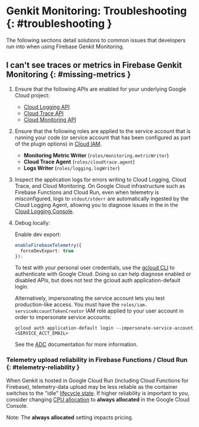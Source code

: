 # Genkit Monitoring: Troubleshooting {: #troubleshooting }

The following sections detail solutions to common issues that developers run
into when using Firebase Genkit Monitoring.

## I can't see traces or metrics in Firebase Genkit Monitoring {: #missing-metrics }

1. Ensure that the following APIs are enabled for your underlying Google Cloud
   project:
   * [Cloud Logging API](https://console.cloud.google.com/apis/library/logging.googleapis.com)
   * [Cloud Trace API](https://console.cloud.google.com/apis/library/cloudtrace.googleapis.com)
   * [Cloud Monitoring API](https://console.cloud.google.com/apis/library/monitoring.googleapis.com)
2. Ensure that the following roles are applied to the service account that
   is running your code (or service account that has been configured as part of
   the plugin options) in [Cloud IAM](https://console.cloud.google.com/iam-admin/iam).
   * **Monitoring Metric Writer** (`roles/monitoring.metricWriter`)
   * **Cloud Trace Agent** (`roles/cloudtrace.agent`)
   * **Logs Writer** (`roles/logging.logWriter`)
3. Inspect the application logs for errors writing to Cloud Logging, Cloud
   Trace, and Cloud Monitoring. On Google Cloud infrastructure such as Firebase
   Functions and Cloud Run, even when telemetry is misconfigured, logs to
   `stdout/stderr` are automatically ingested by the Cloud Logging Agent,
   allowing you to diagnose issues in the in the
   [Cloud Logging Console](https://console.cloud.google.com/logs).

4. Debug locally:

   Enable dev export:

    ```typescript
    enableFirebaseTelemetry({
      forceDevExport: true
    });
    ```

   To test with your personal user credentials, use the
   [gcloud CLI](https://cloud.google.com/sdk/docs/install) to authenticate with
   Google Cloud. Doing so can help diagnose enabled or disabled APIs, but does
   not test the gcloud auth application-default login.

   Alternatively, impersonating the service account lets you test
   production-like access. You must have the
   `roles/iam. serviceAccountTokenCreator` IAM role applied to your user account
   in order to impersonate service accounts:

    ```posix-terminal
    gcloud auth application-default login --impersonate-service-account <SERVICE_ACCT_EMAIL>
    ```

   See the
   [ADC](https://cloud.google.com/docs/authentication/set-up-adc-local-dev-environment)
   documentation for more information.

### Telemetry upload reliability in Firebase Functions / Cloud Run {: #telemetry-reliability }

When Genkit is hosted in Google Cloud Run (including Cloud Functions for
Firebase), telemetry-data upload may be less reliable as the container switches
to the "idle"
[lifecycle state](https://cloud.google.com/blog/topics/developers-practitioners/lifecycle-container-cloud-run).
If higher reliability is important to you, consider changing
[CPU allocation](https://cloud.google.com/run/docs/configuring/cpu-allocation)
to **always allocated** in the Google Cloud Console.

Note: The **always allocated** setting impacts pricing.